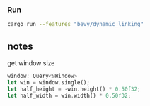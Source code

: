 ### Run

```bash
cargo run --features "bevy/dynamic_linking"
```


## notes
get window size
  ```rust
  window: Query<&Window>
  let win = window.single();
  let half_height = -win.height() * 0.50f32;
  let half_width = win.width() * 0.50f32;
  ```

